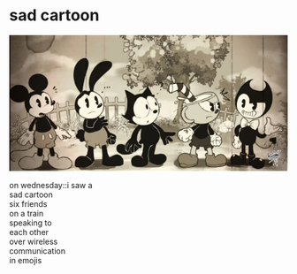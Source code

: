 # sad cartoon
![sad cartoon](images/sad%20cartoon.jpeg)

on wednesday::i saw a</br>
sad cartoon</br>
six friends</br>
on a train</br>
speaking to </br>
each other</br>
over wireless</br> 
communication</br>
in emojis</br>
